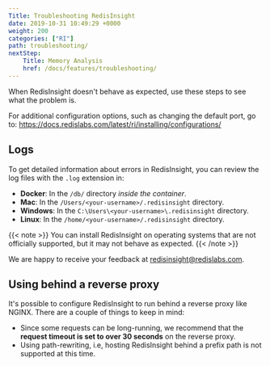 ```yaml
---
Title: Troubleshooting RedisInsight
date: 2019-10-31 10:49:29 +0000
weight: 200
categories: ["RI"]
path: troubleshooting/
nextStep:
    Title: Memory Analysis
    href: /docs/features/troubleshooting/
---
```

When RedisInsight doesn't behave as expected, use these steps to see what the problem is.

For additional configuration options, such as changing the default port, go to: https://docs.redislabs.com/latest/ri/installing/configurations/

## Logs

To get detailed information about errors in RedisInsight, you can review the log files with the `.log` extension in:

- **Docker**: In the `/db/` directory *inside the container*.
- **Mac**: In the `/Users/<your-username>/.redisinsight` directory.
- **Windows**: In the `C:\Users\<your-username>\.redisinsight` directory.
- **Linux**: In the `/home/<your-username>/.redisinsight` directory.

{{< note >}}
You can install RedisInsight on operating systems that are not officially supported, but it may not behave as expected.
{{< /note >}}

We are happy to receive your feedback at redisinsight@redislabs.com.

## Using behind a reverse proxy

It's possible to configure RedisInsight to run behind a reverse proxy like NGINX.
There are a couple of things to keep in mind:
- Since some requests can be long-running, we recommend that the **request timeout is set to over 30 seconds** on the reverse proxy.
- Using path-rewriting, i.e, hosting RedisInsight behind a prefix path is not supported at this time.
